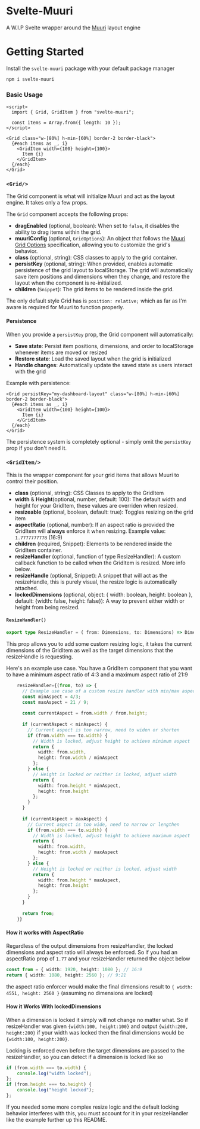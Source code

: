 # Svelte-Muuri



A W.I.P Svelte wrapper around the [Muuri](https://muuri.dev) layout engine
# Getting Started

Install the `svelte-muuri` package with your default package manager

```bash
npm i svelte-muuri
```
### Basic Usage
```svelte
<script>
  import { Grid, GridItem } from "svelte-muuri";

  const items = Array.from({ length: 10 });
</script>

<Grid class="w-[80%] h-min-[60%] border-2 border-black">
  {#each items as _, i}
    <GridItem width={100} height={100}>
      Item {i}
    </GridItem>
  {/each}
</Grid>
```

### `<Grid/>`

The Grid component is what will initialize Muuri and act as the layout engine. It takes only a few props.

The `Grid` component accepts the following props:

- **dragEnabled** (optional, boolean): When set to `false`, it disables the ability to drag items within the grid.
- **muuriConfig** (optional, `GridOptions`): An object that follows the [Muuri Grid Options](https://docs.muuri.dev/grid-options.html) specification, allowing you to customize the grid's behavior.
- **class** (optional, string): CSS classes to apply to the grid container.
- **persistKey** (optional, string): When provided, enables automatic persistence of the grid layout to localStorage. The grid will automatically save item positions and dimensions when they change, and restore the layout when the component is re-initialized.
- **children** (`Snippet`): The grid items to be rendered inside the grid.

The only default style Grid has is  `position: relative;` which as far as I'm aware is required for Muuri to function properly.

#### Persistence

When you provide a `persistKey` prop, the Grid component will automatically:

- **Save state**: Persist item positions, dimensions, and order to localStorage whenever items are moved or resized
- **Restore state**: Load the saved layout when the grid is initialized
- **Handle changes**: Automatically update the saved state as users interact with the grid

Example with persistence:

```svelte
<Grid persistKey="my-dashboard-layout" class="w-[80%] h-min-[60%] border-2 border-black">
  {#each items as _, i}
    <GridItem width={100} height={100}>
      Item {i}
    </GridItem>
  {/each}
</Grid>
```

The persistence system is completely optional - simply omit the `persistKey` prop if you don't need it.

### `<GridItem/>`

This is the wrapper component for your grid items that allows Muuri to control their position. 
- **class** (optional, string): CSS Classes to apply to the GridItem
- **width** & **Height**(optional, number, default: 100): The default width and height for your GridItem, these values are overriden when resized.
- **resizeable** (optional, boolean, default: true): Toggles resizing on the grid item
- **aspectRatio** (optional, number): If an aspect ratio is provided the GridItem will **always** enforce it when resizing. Example value: `1.7777777778` (16:9)
- **children** (required, Snippet): Elements to be rendered inside the GridItem container.
- **resizeHandler** (optional, function of type ResizeHandler): A custom callback function to be called when the GridItem is resized. More info below.
- **resizeHandle** (optional, Snippet): A snippet that will act as the resizeHandle, this is purely visual, the resize logic is automatically attached.
- **lockedDimensions** (optional, object: { width: boolean, height: boolean }, default: {width: false, height: false}): A way to prevent either width or height from being resized.

#### `ResizeHandler()`

```ts
export type ResizeHandler = ( from: Dimensions, to: Dimensions) => Dimensions;
```

This prop allows you to add some custom resizing logic, it takes the current dimensions of the GridItem as well as the target dimensions that the resizeHandle is requesting. 

Here's an example use case. You have a GridItem component that you want to have a minimum aspect ratio of 4:3 and a maximum aspect ratio of 21:9

```ts
    resizeHandler={(from, to) => {
      // Example use case of a custom resize handler with min/max aspect ratios
      const minAspect = 4/3;
      const maxAspect = 21 / 9;
      
      const currentAspect = from.width / from.height;
      
      if (currentAspect < minAspect) {
        // Current aspect is too narrow, need to widen or shorten
        if (from.width === to.width) {
          // Width is locked, adjust height to achieve minimum aspect
          return {
            width: from.width,
            height: from.width / minAspect
          };
        } else {
          // Height is locked or neither is locked, adjust width
          return {
            width: from.height * minAspect,
            height: from.height
          };
        }
      }
      
      if (currentAspect > maxAspect) {
        // Current aspect is too wide, need to narrow or lengthen
        if (from.width === to.width) {
          // Width is locked, adjust height to achieve maximum aspect
          return {
            width: from.width,
            height: from.width / maxAspect
          };
        } else {
          // Height is locked or neither is locked, adjust width
          return {
            width: from.height * maxAspect,
            height: from.height
          };
        }
      }
      
      return from;
    }}
```

#### How it works with AspectRatio

Regardless of the output dimensions from resizeHandler, the locked dimensions and aspect ratio will always be enforced. So if  you had an aspectRatio prop of `1.77`  and your resizeHandler returned the object below

```ts
const from = { width: 1920, height: 1080 }; // 16:9
return { width: 1080, height: 2560 }; // 9:21
```

the aspect ratio enforcer would make the final dimensions result to `{ width: 4551, height: 2560 }` (assuming no dimensions are locked)

#### How it Works With lockedDimensions

When a dimension is locked it simply will not change no matter what. So if resizeHandler was given `{width:100, height:100}` and output `{width:200, height:200}` if your width was locked then the final dimensions would be `{width:100, height:200}`. 

Locking is enforced even before the target dimensions are passed to the resizeHandler, so you can detect if a dimension is locked like so

```ts
if (from.width === to.width) {
	console.log("width locked");
};
if (from.height === to.height) {
	console.log("height locked");
};
```

If you needed some more complex resize logic and the default locking behavior interferes with this, you must account for it in your resizeHandler like the example further up this README.  

